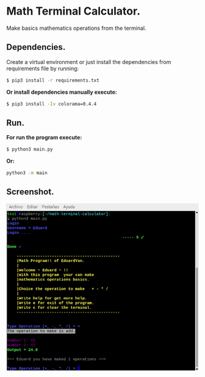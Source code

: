 # Math Terminal Calculator.

Make basics mathematics operations from the terminal.

## Dependencies.
Create a virtual environment or just install the dependencies from requirements file by running:
```bash
$ pip3 install -r requirements.txt
```

__Or install dependencies manually execute:__
```bash
$ pip3 install -Iv colorama=0.4.4
```

## Run.
__For run the program execute:__

```bash
$ python3 main.py
```

__Or:__

```bash
python3 -m main
```
## Screenshot.
![](/doc/screenshot.png)
